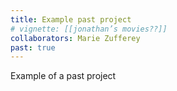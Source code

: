 ```yaml
---
title: Example past project
# vignette: [[jonathan’s movies??]]
collaborators: Marie Zufferey
past: true
---
```


Example of a past project
